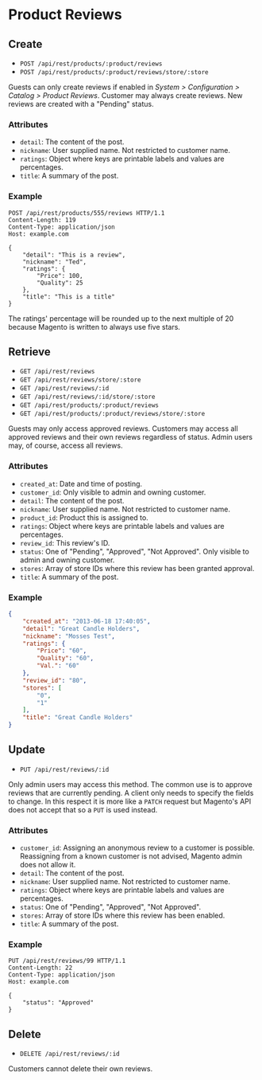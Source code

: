 # Product Reviews

## Create

- `POST /api/rest/products/:product/reviews`
- `POST /api/rest/products/:product/reviews/store/:store`

Guests can only create reviews if enabled in _System > Configuration > Catalog > Product Reviews_.
Customer may always create reviews.
New reviews are created with a "Pending" status.

### Attributes

- `detail`: The content of the post.
- `nickname`: User supplied name.  Not restricted to customer name.
- `ratings`: Object where keys are printable labels and values are percentages.
- `title`: A summary of the post.

### Example

```http
POST /api/rest/products/555/reviews HTTP/1.1
Content-Length: 119
Content-Type: application/json
Host: example.com

{
    "detail": "This is a review",
    "nickname": "Ted",
    "ratings": {
        "Price": 100,
        "Quality": 25
    },
    "title": "This is a title"
}
```

The ratings' percentage will be rounded up to the next multiple of 20 because Magento is written to always use five stars.

## Retrieve

- `GET /api/rest/reviews`
- `GET /api/rest/reviews/store/:store`
- `GET /api/rest/reviews/:id`
- `GET /api/rest/reviews/:id/store/:store`
- `GET /api/rest/products/:product/reviews`
- `GET /api/rest/products/:product/reviews/store/:store`

Guests may only access approved reviews.
Customers may access all approved reviews and their own reviews regardless of status.
Admin users may, of course, access all reviews.

### Attributes

- `created_at`: Date and time of posting.
- `customer_id`: Only visible to admin and owning customer.
- `detail`: The content of the post.
- `nickname`: User supplied name.  Not restricted to customer name.
- `product_id`: Product this is assigned to.
- `ratings`: Object where keys are printable labels and values are percentages.
- `review_id`: This review's ID.
- `status`: One of "Pending", "Approved", "Not Approved". Only visible to admin and owning customer.
- `stores`: Array of store IDs where this review has been granted approval.
- `title`: A summary of the post.

### Example

```json
{
    "created_at": "2013-06-18 17:40:05",
    "detail": "Great Candle Holders",
    "nickname": "Mosses Test",
    "ratings": {
        "Price": "60",
        "Quality": "60",
        "Val.": "60"
    },
    "review_id": "80",
    "stores": [
        "0",
        "1"
    ],
    "title": "Great Candle Holders"
}
```


## Update

- `PUT /api/rest/reviews/:id`

Only admin users may access this method.
The common use is to approve reviews that are currently pending.
A client only needs to specify the fields to change.
In this respect it is more like a `PATCH` request but Magento's API does not accept that so a `PUT` is used instead.

### Attributes

- `customer_id`: Assigning an anonymous review to a customer is possible. Reassigning from a known customer is not advised, Magento admin does not allow it.
- `detail`: The content of the post.
- `nickname`: User supplied name.  Not restricted to customer name.
- `ratings`: Object where keys are printable labels and values are percentages.
- `status`: One of "Pending", "Approved", "Not Approved".
- `stores`: Array of store IDs where this review has been enabled.
- `title`: A summary of the post.

### Example

```http
PUT /api/rest/reviews/99 HTTP/1.1
Content-Length: 22
Content-Type: application/json
Host: example.com

{
    "status": "Approved"
}
```

## Delete

- `DELETE /api/rest/reviews/:id`

Customers cannot delete their own reviews.
